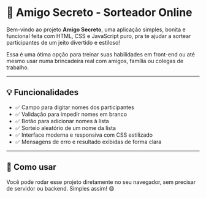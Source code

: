 # 🎁 Amigo Secreto - Sorteador Online

Bem-vindo ao projeto **Amigo Secreto**, uma aplicação simples, bonita e funcional feita com HTML, CSS e JavaScript puro, pra te ajudar a sortear participantes de um jeito divertido e estiloso!

Essa é uma ótima opção para treinar suas habilidades em front-end ou até mesmo usar numa brincadeira real com amigos, família ou colegas de trabalho.

---

## 💡 Funcionalidades

- ✅ Campo para digitar nomes dos participantes
- ✅ Validação para impedir nomes em branco
- ✅ Botão para adicionar nomes à lista
- ✅ Sorteio aleatório de um nome da lista
- ✅ Interface moderna e responsiva com CSS estilizado
- ✅ Mensagens de erro e resultado exibidas de forma clara

---


## 🚀 Como usar

Você pode rodar esse projeto diretamente no seu navegador, sem precisar de servidor ou backend. Simples assim! 😄
